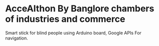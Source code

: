 # AcceAIthon By Banglore chambers of industries and commerce
Smart stick for blind people using Arduino board, Google APIs For navigation.

